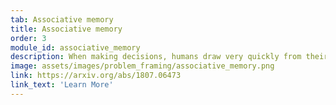 ```yaml
---
tab: Associative memory
title: Associative memory
order: 3
module_id: associative_memory
description: When making decisions, humans draw very quickly from their previous experiences and memories. This is usually not avaible in most machine learning systems. Vowpal Wabbit support an efficient learned key-value store for memories that is driven by an optional user-provided reward signal.  
image: assets/images/problem_framing/associative_memory.png
link: https://arxiv.org/abs/1807.06473
link_text: 'Learn More'
---
```

